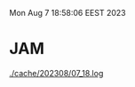 Mon Aug  7 18:58:06 EEST 2023
# JAM
<a href='./cache/202308/07_18.log'>./cache/202308/07_18.log</a>
